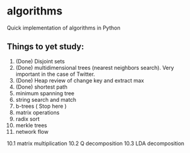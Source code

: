 # algorithms
Quick implementation of algorithms in Python

## Things to yet study:
1. (Done) Disjoint sets
2. (Done) multidimensional trees (nearest neighbors search). Very important
in the case of Twitter.
3. (Done) Heap review of change key and extract max
3. (Done) shortest path
4. minimum spanning tree
5. string search and match
6. b-trees
( Stop here )
10. matrix operations
7. radix sort
8. merkle trees
9. network flow

10.1 matrix multiplication
10.2 Q decomposition
10.3 LDA decomposition

